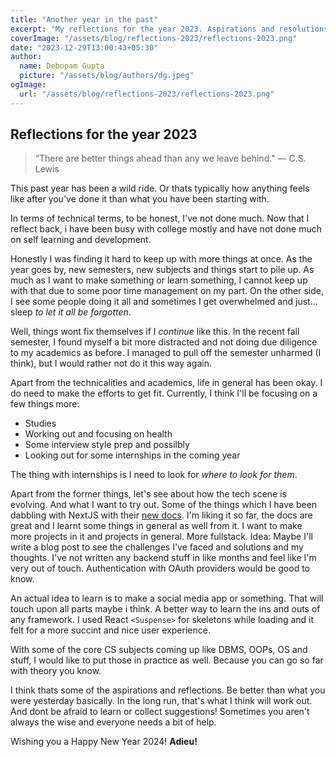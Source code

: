 ```yaml
---
title: "Another year in the past"
excerpt: "My reflections for the year 2023. Aspirations and resolutions for '24"
coverImage: "/assets/blog/reflections-2023/reflections-2023.png"
date: "2023-12-29T13:00:43+05:30"
author:
  name: Debopam Gupta
  picture: "/assets/blog/authors/dg.jpeg"
ogImage:
  url: "/assets/blog/reflections-2023/reflections-2023.png"
---
```


## Reflections for the year 2023

> “There are better things ahead than any we leave behind." — C.S. Lewis

This past year has been a wild ride. Or thats typically how anything feels like after you've done it than what you have been starting with.

In terms of technical terms, to be honest, I've not done much. Now that I reflect back, i have been busy with college mostly and have not done much on self learning and development.

Honestly I was finding it hard to keep up with more things at once. As the year goes by, new semesters, new subjects and things start to pile up. As much as I want to make something or learn something, I cannot keep up with that due to some poor time management on my part. On the other side, I see some people doing it all and sometimes I get overwhelmed and just... sleep _to let it all be forgotten_.

Well, things wont fix themselves if I _continue_ like this. In the recent fall semester, I found myself a bit more distracted and not doing due diligence to my academics as before. I managed to pull off the semester unharmed (I think), but I would rather not do it this way again.

Apart from the technicalities and academics, life in general has been okay. I do need to make the efforts to get fit. Currently, I think I'll be focusing on a few things more:

- Studies
- Working out and focusing on health
- Some interview style prep and possilbly
- Looking out for some internships in the coming year

The thing with internships is I need to look for _where to look for them_.

Apart from the former things, let's see about how the tech scene is evolving. And what I want to try out. Some of the things which I have been dabbling with NextJS with their <a href="https://nextjs.org/learn" data-link>new docs</a>. I'm liking it so far, the docs are great and I learnt some things in general as well from it. I want to make more projects in it and projects in general. More fullstack. Idea: Maybe I'll write a blog post to see the challenges I've faced and solutions and my thoughts. I've not written any backend stuff in like months and feel like I'm very out of touch. Authentication with OAuth providers would be good to know.

An actual idea to learn is to make a social media app or something. That will touch upon all parts maybe i think. A better way to learn the ins and outs of any framework. I used React `<Suspense>` for skeletons while loading and it felt for a more succint and nice user experience.

With some of the core CS subjects coming up like DBMS, OOPs, OS and stuff, I would like to put those in practice as well. Because you can go so far with theory you know.

I think thats some of the aspirations and reflections. Be better than what you were yesterday basically. In the long run, that's what I think will work out. And dont be afraid to learn or collect suggestions! Sometimes you aren't always the wise and everyone needs a bit of help.

Wishing you a Happy New Year 2024! **Adieu!**

